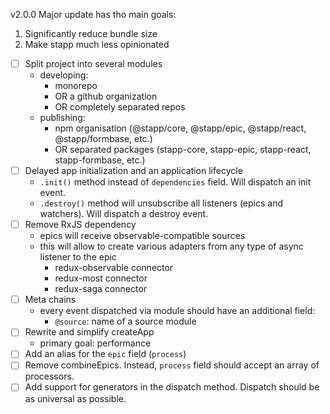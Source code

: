  v2.0.0
 Major update has tho main goals:
 1. Significantly reduce bundle size
 2. Make stapp much less opinionated
 
- [ ] Split project into several modules
  * developing:
    * monorepo
    * OR a github organization
    * OR completely separated repos
  * publishing:
    * npm organisation (@stapp/core, @stapp/epic, @stapp/react, @stapp/formbase, etc.)
    * OR separated packages (stapp-core, stapp-epic, stapp-react, stapp-formbase, etc.)
- [ ] Delayed app initialization and an application lifecycle
  * `.init()` method instead of `dependencies` field. Will dispatch an init event.
  * `.destroy()` method will unsubscribe all listeners (epics and watchers). Will dispatch a destroy event.
- [ ] Remove RxJS dependency
  * epics will receive observable-compatible sources
  * this will allow to create various adapters from any type of async listener to the epic
    * redux-observable connector
    * redux-most connector
    * redux-saga connector
- [ ] Meta chains
  * every event dispatched via module should have an additional field:
    * `@source`: name of a source module
- [ ] Rewrite and simplify createApp
  * primary goal: performance
- [ ] Add an alias for the `epic` field (`process`)
- [ ] Remove combineEpics. Instead, `process` field should accept an array of processors.
- [ ] Add support for generators in the dispatch method. Dispatch should be as universal as possible.

